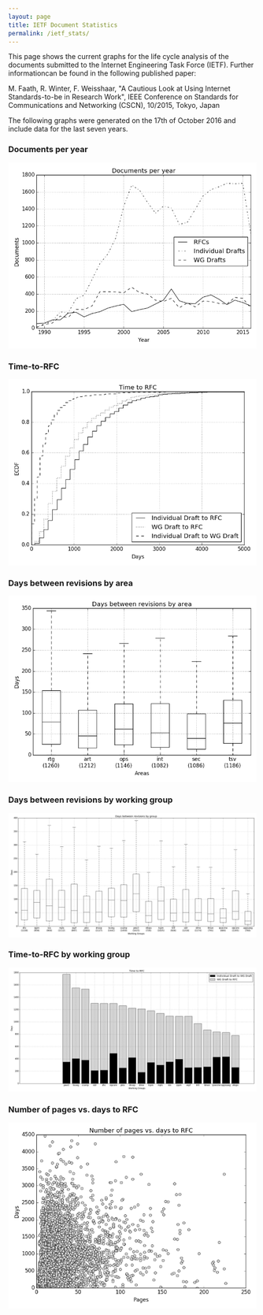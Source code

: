 ```yaml
---
layout: page
title: IETF Document Statistics
permalink: /ietf_stats/
--- 
```


This page shows the current graphs for the life cycle analysis of the documents submitted to the Internet Engineering Task Force (IETF).
Further informationcan be found in the following published paper:

M. Faath, R. Winter, F. Weisshaar, "A Cautious Look at Using Internet Standards-to-be in Research Work", IEEE Conference on Standards for Communications and Networking (CSCN), 10/2015, Tokyo, Japan

The following graphs were generated on the 17th of October 2016 and include data for the last seven years.

### Documents per year
<img alt="Documents per year" src="/img/ietf_graphs/rfcs_per_year.png">

### Time-to-RFC
<img alt="Time-to-RFC" src="/img/ietf_graphs/cdf_days.png">

### Days between revisions by area
<img alt="Days between revisions by area" src="/img/ietf_graphs/boxplot_areas.png">

### Days between revisions by working group
<img alt="Days between revisions by working group" src="/img/ietf_graphs/boxplot_groups.png">

### Time-to-RFC by working group
<img alt="Time-to-RFC by working group" src="/img/ietf_graphs/bars_days.png">

### Number of pages vs. days to RFC
<img alt="Number of pages vs. days to RFC" src="/img/ietf_graphs/pages_vs_days_to_rfc.png">



